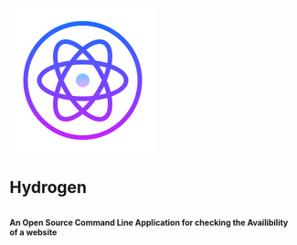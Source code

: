  ![Screenshot](hydrogen2.png)


<p align="center">
  <h1> Hydrogen</h1><br>
  <b>An Open Source Command Line Application for checking the Availibility of a website</b>
</p>
